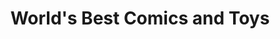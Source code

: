 ---
title: "World's Best Comics and Toys"
url: /sacramento/worlds-best-comics-and-toys/
shop: toys
---